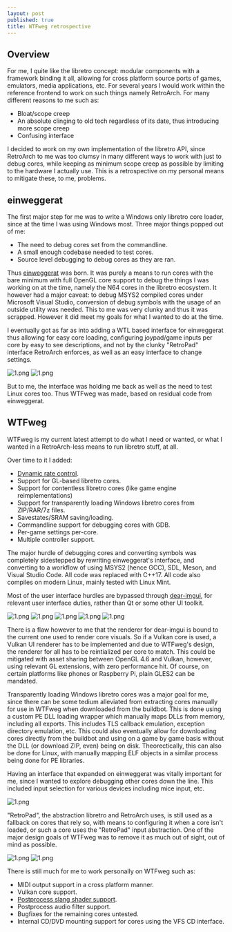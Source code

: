 ```yaml
---
layout: post
published: true
title: WTFweg retrospective
---
```


## Overview

For me, I quite like the libretro concept: modular components with a framework binding it all, allowing for cross platform source ports of games, emulators, media applications, etc. For several  years I would work within the reference frontend to work on such things namely RetroArch. For many different reasons to me such as:

- Bloat/scope creep
- An absolute clinging to old tech regardless of its date, thus introducing more scope creep
- Confusing interface

I decided to work on my own implementation of the libretro API, since RetroArch to me was too clumsy in many different ways to work with just to debug cores, while keeping as minimum scope creep as possible by limiting to the hardware I actually use. This is a retrospective on my personal means to mitigate these, to me, problems.

## einweggerat

The first major step for me was to write a Windows only libretro core loader, since at the time  I was using Windows most. Three major things popped out of me:

- The need to debug cores set from the commandline.
- A small enough codebase needed to test cores.
- Source level debugging to debug cores as they are ran.

Thus [einweggerat](https://github.com/mudl0rd/einweggerat) was born. It was purely a means to run cores with the bare minimum with full OpenGL core support to debug the things I was working on at the time, namely the N64 cores in the libretro ecosystem. It however had a major caveat: to debug MSYS2 compiled cores under Microsoft Visual Studio, conversion of debug symbols with the usage of an outside utility was needed. This to me was very clunky and thus it was scrapped. However it did meet my goals for what I wanted to do at the time.

I eventually got as far as into adding a WTL based interface for einweggerat thus allowing for easy core loading, configuring joypad/game inputs per core by easy to see descriptions, and not by the clunky "RetroPad" interface RetroArch enforces, as well as an easy interface to change settings. 

![1.png]({{site.baseurl}}/images/wtfweg/d2t7WD9.png)
![1.png]({{site.baseurl}}/images/wtfweg/uZcxffp.png)

But to me, the interface was holding me back as well as the need to test Linux cores too. Thus WTFweg was made, based on residual code from einweggerat.

## WTFweg

WTFweg is my current latest attempt to do what I need or wanted, or what I wanted in a RetroArch-less means to run libretro stuff, at all.

Over time to it I added:

* [Dynamic rate control](https://docs.libretro.com/development/cores/dynamic-rate-control/).
* Support for GL-based libretro cores.
* Support for contentless libretro cores (like game engine reimplementations)
* Support for transparently loading Windows libretro cores from ZIP/RAR/7z files.
* Savestates/SRAM saving/loading.
* Commandline support for debugging cores with GDB.
* Per-game settings per-core.
* Multiple controller support.

The major hurdle of debugging cores and converting symbols was completely sidestepped by rewriting einweggerat's interface, and converting to a workflow of using MSYS2 (hence GCC), SDL, Meson, and Visual Studio Code. All code was replaced with C++17. All code also compiles on modern Linux, mainly tested with Linux Mint.

Most of the user interface hurdles are bypassed through [dear-imgui](https://github.com/ocornut/imgui), for relevant user interface duties, rather than Qt or some other UI toolkit.

![1.png]({{site.baseurl}}/images/wtfweg/1.png)
![1.png]({{site.baseurl}}/images/wtfweg/2.png)
![1.png]({{site.baseurl}}/images/wtfweg/3.png)
![1.png]({{site.baseurl}}/images/wtfweg/4.png)
![1.png]({{site.baseurl}}/images/wtfweg/5.png)

 There is a flaw however to me that the renderer for dear-imgui is bound to the current one used to render core visuals. So if a Vulkan core is used, a Vulkan UI renderer has to be implemented and due to WTFweg's design, the renderer for all has to be reintialized per core to match. This could be mitigated with asset sharing between OpenGL 4.6 and Vulkan, however, using relevant GL extensions, with zero performance hit. Of course, on certain platforms like phones or Raspberry Pi, plain GLES2 can be mandated.

Transparently loading Windows libretro cores was a major goal for me, since there can be some tedium alleviated from extracting cores manually for use in WTFweg when downloaded from the buildbot. This is done using a custom PE DLL loading wrapper which manually maps DLLs from memory, including all exports. This includes TLS callback emulation, exception directory emulation, etc. This could also eventually allow for downloading cores directly from the buildbot and using on a game by game basis without the DLL (or download ZIP, even) being on disk. Theorectically, this can also be done for Linux, with manually mapping ELF objects in a similar process being done for PE libraries.

Having an interface that expanded on einweggerat was vitally important for me, since I wanted to explore debugging other cores down the line. This included input selection for various devices including mice input, etc.

![1.png]({{site.baseurl}}/images/wtfweg/9.png)

"RetroPad", the abstraction libretro and RetroArch uses, is still used as a fallback on cores that rely so, with means to configuring it when a core isn't loaded, or such a core uses the "RetroPad" input abstraction. One of the major design goals of WTFweg was to remove it as much out of sight, out of mind as possible.

![1.png]({{site.baseurl}}/images/wtfweg/7.png)
![1.png]({{site.baseurl}}/images/wtfweg/8.png)

There is still much for me to work personally on WTFweg such as:

* MIDI output support in a cross platform manner.
* Vulkan core support.
* [Postprocess slang shader support](https://github.com/libretro/slang-shaders).
* Postprocess audio filter support.
* Bugfixes for the remaining cores untested.
* Internal CD/DVD mounting support for cores using the VFS CD interface.
